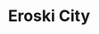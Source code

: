 ---
title: "Eroski City"
url: /donostia-san-sebastian/eroski-city-pasai-san-pedro-hiribidea/
shop: supermercado
---